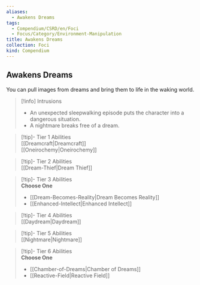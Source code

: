 ```yaml
---
aliases:
  - Awakens Dreams
tags:
  - Compendium/CSRD/en/Foci
  - Focus/Category/Environment-Manipulation
title: Awakens Dreams
collection: Foci
kind: Compendium
---
```

## Awakens Dreams  
You can pull images from dreams and bring them to life in the waking world.  

>[!info] Intrusions  
>- An unexpected sleepwalking episode puts the character into a dangerous situation.  
>- A nightmare breaks free of a dream.  


>[!tip]- Tier 1 Abilities  
> [[Dreamcraft|Dreamcraft]]  
> [[Oneirochemy|Oneirochemy]]  


>[!tip]- Tier 2 Abilities  
> [[Dream-Thief|Dream Thief]]  


>[!tip]- Tier 3 Abilities  
> **Choose One**  
>- [[Dream-Becomes-Reality|Dream Becomes Reality]]  
>- [[Enhanced-Intellect|Enhanced Intellect]]  


>[!tip]- Tier 4 Abilities  
> [[Daydream|Daydream]]  


>[!tip]- Tier 5 Abilities  
> [[Nightmare|Nightmare]]  


>[!tip]- Tier 6 Abilities  
> **Choose One**  
>- [[Chamber-of-Dreams|Chamber of Dreams]]  
>- [[Reactive-Field|Reactive Field]]